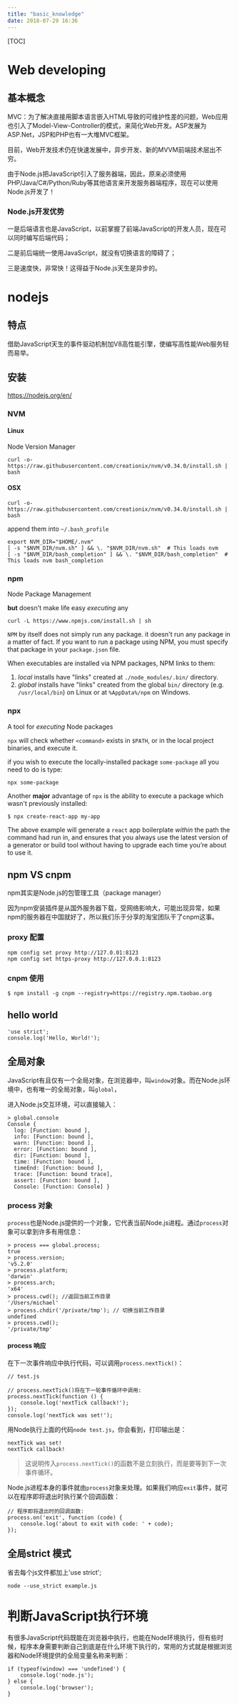 ```yaml
---
title: "basic_knowledge"
date: 2018-07-29 16:36
---
```


[TOC]





# Web developing

## 基本概念

MVC：为了解决直接用脚本语言嵌入HTML导致的可维护性差的问题，Web应用也引入了Model-View-Controller的模式，来简化Web开发。ASP发展为ASP.Net，JSP和PHP也有一大堆MVC框架。

目前，Web开发技术仍在快速发展中，异步开发、新的MVVM前端技术层出不穷。

由于Node.js把JavaScript引入了服务器端，因此，原来必须使用PHP/Java/C#/Python/Ruby等其他语言来开发服务器端程序，现在可以使用Node.js开发了！



### Node.js开发优势

一是后端语言也是JavaScript，以前掌握了前端JavaScript的开发人员，现在可以同时编写后端代码；

二是前后端统一使用JavaScript，就没有切换语言的障碍了；

三是速度快，非常快！这得益于Node.js天生是异步的。





# nodejs



## 特点

借助JavaScript天生的事件驱动机制加V8高性能引擎，使编写高性能Web服务轻而易举。



## 安装

https://nodejs.org/en/



### NVM

#### Linux

Node Version Manager

```
curl -o- https://raw.githubusercontent.com/creationix/nvm/v0.34.0/install.sh | bash
```



#### OSX



```
curl -o- https://raw.githubusercontent.com/creationix/nvm/v0.34.0/install.sh | bash
```



append them into `~/.bash_profile`

```
export NVM_DIR="$HOME/.nvm"
[ -s "$NVM_DIR/nvm.sh" ] && \. "$NVM_DIR/nvm.sh"  # This loads nvm
[ -s "$NVM_DIR/bash_completion" ] && \. "$NVM_DIR/bash_completion"  # This loads nvm bash_completion
```





### npm

Node Package Management

**but** doesn't make life easy *executing* any

```
curl -L https://www.npmjs.com/install.sh | sh
```



`NPM` by itself does not simply run any package. it doesn't run any package in a matter of fact. If you want to run a package using NPM, you must specify that package in your `package.json` file.

When executables are installed via NPM packages, NPM links to them:

1. *local* installs have "links" created at `./node_modules/.bin/` directory.
2. *global* installs have "links" created from the global `bin/` directory (e.g. `/usr/local/bin`) on Linux or at `%AppData%/npm` on Windows.





### npx

A tool for *executing* Node packages

`npx` will check whether `<command>` exists in `$PATH`, or in the local project binaries, and execute it.

if you wish to execute the locally-installed package `some-package` all you need to do is type:

```
npx some-package
```

Another **major** advantage of `npx` is the ability to execute a package which wasn't previously installed:

```
$ npx create-react-app my-app
```

The above example will generate a `react` app boilerplate *within* the path the command had run in, and ensures that you always use the latest version of a generator or build tool without having to upgrade each time you’re about to use it.





## npm VS cnpm

npm其实是Node.js的包管理工具（package manager）



因为npm安装插件是从国外服务器下载，受网络影响大，可能出现异常，如果npm的服务器在中国就好了，所以我们乐于分享的淘宝团队干了cnpm这事。



### proxy 配置

```
npm config set proxy http://127.0.01:8123
npm config set https-proxy http://127.0.0.1:8123
```





### cnpm 使用

```
$ npm install -g cnpm --registry=https://registry.npm.taobao.org
```



## hello world

```
'use strict';
console.log('Hello, World!');
```



## 全局对象

JavaScript有且仅有一个全局对象，在浏览器中，叫`window`对象。而在Node.js环境中，也有唯一的全局对象，叫`global`，

进入Node.js交互环境，可以直接输入：

```
> global.console
Console {
  log: [Function: bound ],
  info: [Function: bound ],
  warn: [Function: bound ],
  error: [Function: bound ],
  dir: [Function: bound ],
  time: [Function: bound ],
  timeEnd: [Function: bound ],
  trace: [Function: bound trace],
  assert: [Function: bound ],
  Console: [Function: Console] }
```



### process 对象

`process`也是Node.js提供的一个对象，它代表当前Node.js进程。通过`process`对象可以拿到许多有用信息：

```
> process === global.process;
true
> process.version;
'v5.2.0'
> process.platform;
'darwin'
> process.arch;
'x64'
> process.cwd(); //返回当前工作目录
'/Users/michael'
> process.chdir('/private/tmp'); // 切换当前工作目录
undefined
> process.cwd();
'/private/tmp'
```

 

#### process 响应

在下一次事件响应中执行代码，可以调用`process.nextTick()`：

```
// test.js

// process.nextTick()将在下一轮事件循环中调用:
process.nextTick(function () {
    console.log('nextTick callback!');
});
console.log('nextTick was set!');
```

用Node执行上面的代码`node test.js`，你会看到，打印输出是：

```
nextTick was set!
nextTick callback!
```

> 这说明传入`process.nextTick()`的函数不是立刻执行，而是要等到下一次事件循环。



Node.js进程本身的事件就由`process`对象来处理。如果我们响应`exit`事件，就可以在程序即将退出时执行某个回调函数：

```
// 程序即将退出时的回调函数:
process.on('exit', function (code) {
    console.log('about to exit with code: ' + code);
});
```



## 全局strict 模式

省去每个js文件都加上'use strict'; 

```
node --use_strict example.js
```





# 判断JavaScript执行环境

有很多JavaScript代码既能在浏览器中执行，也能在Node环境执行，但有些时候，程序本身需要判断自己到底是在什么环境下执行的，常用的方式就是根据浏览器和Node环境提供的全局变量名称来判断：

```
if (typeof(window) === 'undefined') {
    console.log('node.js');
} else {
    console.log('browser');
}
```
